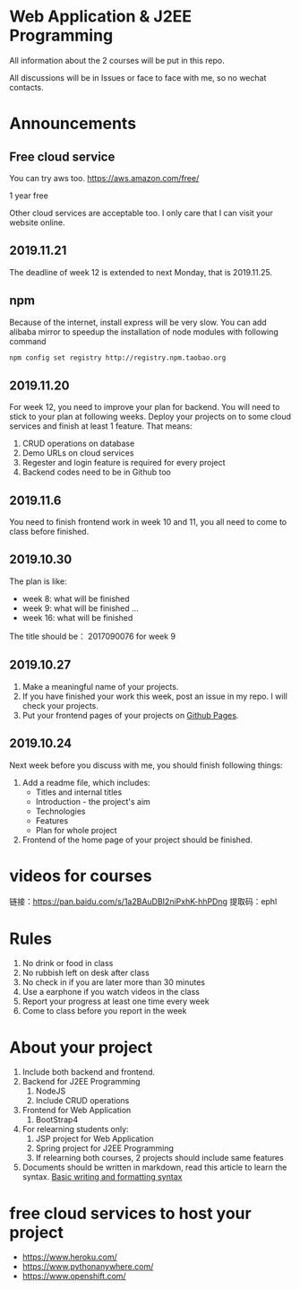 # Web Application & J2EE Programming

All information about the 2 courses will be put in this repo. 

All discussions will be in Issues or face to face with me, so no wechat contacts.

# Announcements

## Free cloud service

You can try aws too. https://aws.amazon.com/free/

1 year free

Other cloud services are acceptable too. I only care that I can visit your website online.

## 2019.11.21

The deadline of week 12 is extended to next Monday, that is 2019.11.25.

## npm 

Because of the internet, install express will be very slow. You can add alibaba mirror to speedup the installation of node modules with following command
``` bash
npm config set registry http://registry.npm.taobao.org
```

## 2019.11.20

For week 12, you need to improve your plan for backend. You will need to stick to your plan at following weeks. Deploy your projects on to some cloud services and finish at least 1 feature. That means:
1. CRUD operations on database
2. Demo URLs on cloud services
3. Regester and login feature is required for every project
4. Backend codes need to be in Github too

## 2019.11.6

You need to finish frontend work in week 10 and 11, you all need to come to class before finished.


## 2019.10.30

The plan is like:

* week 8: what will be finished
* week 9: what will be finished
...
* week 16: what will be finished

The title should be： 2017090076 for week 9


## 2019.10.27

1. Make a meaningful name of your projects.
2. If you have finished your work this week, post an issue in my repo. I will check your projects.
3. Put your frontend pages of your projects on [Github Pages](https://pages.github.com/).


## 2019.10.24

Next week before you discuss with me, you should finish following things:
1. Add a readme file, which includes:
   * Titles and internal titles
   * Introduction - the project's aim
   * Technologies
   * Features
   * Plan for whole project
2. Frontend of the home page of your project should be finished.

# videos for courses

链接：https://pan.baidu.com/s/1a2BAuDBI2niPxhK-hhPDng 
提取码：ephl 


# Rules

1. No drink or food in class
2. No rubbish left on desk after class
3. No check in if you are later more than 30 minutes
4. Use a earphone if you watch videos in the class 
5. Report your progress at least one time every week
6. Come to class before you report in the week

# About your project

1. Include both backend and frontend. 
2. Backend for J2EE Programming
   1. NodeJS
   2. Include CRUD operations
3. Frontend for Web Application
   1. BootStrap4
4. For relearning students only: 
   1. JSP project for Web Application
   2. Spring project for J2EE Programming
   3. If relearning both courses, 2 projects should include same features
5. Documents should be written in markdown, read this article to learn the syntax. [Basic writing and formatting syntax](https://help.github.com/en/github/writing-on-github/basic-writing-and-formatting-syntax)

  # free cloud services to host your project

  * https://www.heroku.com/
  * https://www.pythonanywhere.com/
  * https://www.openshift.com/


